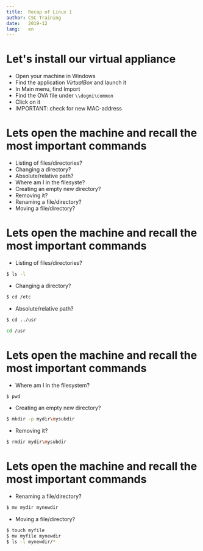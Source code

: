 ```yaml
---
title:	Recap of Linux 1
author:	CSC Training
date:	2019-12
lang:	en
---
```



# Let's install our virtual appliance

- Open your machine in Windows
- Find the application *VirtualBox* and launch it
- In Main menu, find Import
- Find the OVA file under `\\dogmi\common`
- Click on it
- IMPORTANT: check for new MAC-address

# Lets open the machine and recall the most important commands

- Listing of files/directories?
- Changing a directory?
- Absolute/relative path?
- Where am I in the filesyste?
- Creating an empty new directory?
- Removing it?
- Renaming a file/directory?
- Moving a file/directory?

# Lets open the machine and recall the most important commands

- Listing of files/directories? 
```bash
$ ls -l
```
- Changing a directory?
```bash
$ cd /etc
```
- Absolute/relative path?
```bash
$ cd ../usr
```
```bash
cd /usr
```

# Lets open the machine and recall the most important commands
- Where am I in the filesystem? 
```bash 
$ pwd
```
- Creating an empty new directory? 
```bash
$ mkdir -p mydir\mysubdir
```
- Removing it? 
```bash
$ rmdir mydir\mysubdir
```

# Lets open the machine and recall the most important commands

- Renaming a file/directory? 
```bash
$ mv mydir mynewdir
```
- Moving a file/directory? 
```bash
$ touch myfile
$ mv myfile mynewdir
$ ls -l mynewdir/*
``` 
